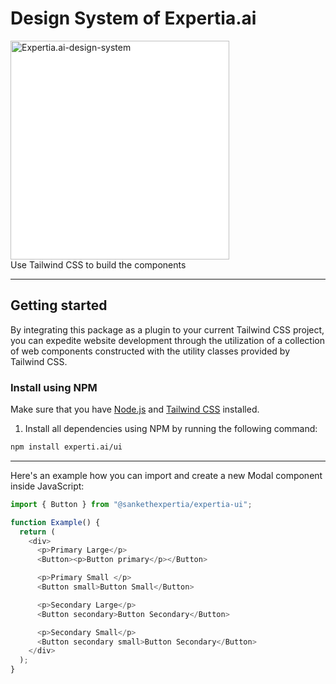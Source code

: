 # Design System of Expertia.ai

<p>
    <a href="https://www.expertia.ai/" >
      <img alt="Expertia.ai-design-system" width="350" style="background-color:white;" src="https://www.expertia.ai/expertiaLogotext.png">
    </a><br>
    Use Tailwind CSS to build the components
</p>

---

## Getting started

By integrating this package as a plugin to your current Tailwind CSS project, you can expedite website development through the utilization of a collection of web components constructed with the utility classes provided by Tailwind CSS.

### Install using NPM

Make sure that you have <a href="https://nodejs.org/en/" rel="nofollow" >Node.js</a> and <a href="https://tailwindcss.com/" rel="nofollow" >Tailwind CSS</a> installed.

1. Install all dependencies using NPM by running the following command:

```bash
npm install experti.ai/ui
```

---

Here's an example how you can import and create a new Modal component inside JavaScript:

```javascript
import { Button } from "@sankethexpertia/expertia-ui";

function Example() {
  return (
    <div>
      <p>Primary Large</p>
      <Button><p>Button primary</p></Button>

      <p>Primary Small </p>
      <Button small>Button Small</Button>

      <p>Secondary Large</p>
      <Button secondary>Button Secondary</Button>

      <p>Secondary Small</p>
      <Button secondary small>Button Secondary</Button>
    </div>
  );
}
```



